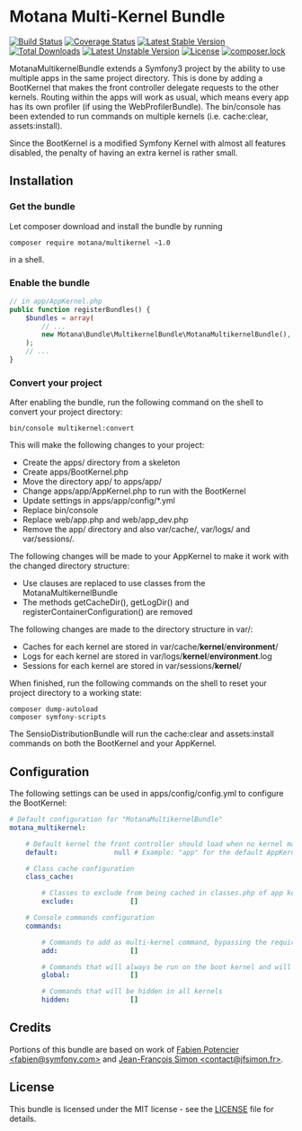 # Motana Multi-Kernel Bundle

[![Build Status](https://travis-ci.org/KintradimCrux/motana-multikernel.svg?branch=master)](https://travis-ci.org/KintradimCrux/motana-multikernel)
[![Coverage Status](https://coveralls.io/repos/github/KintradimCrux/motana-multikernel/badge.svg?branch=master)](https://coveralls.io/github/KintradimCrux/motana-multikernel?branch=master)
[![Latest Stable Version](https://poser.pugx.org/motana/multikernel/v/stable)](https://packagist.org/packages/motana/multikernel)
[![Total Downloads](https://poser.pugx.org/motana/multikernel/downloads)](https://packagist.org/packages/motana/multikernel)
[![Latest Unstable Version](https://poser.pugx.org/motana/multikernel/v/unstable)](https://packagist.org/packages/motana/multikernel)
[![License](https://poser.pugx.org/motana/multikernel/license)](https://packagist.org/packages/motana/multikernel)
[![composer.lock](https://poser.pugx.org/motana/multikernel/composerlock)](https://packagist.org/packages/motana/multikernel)

MotanaMultikernelBundle extends a Symfony3 project by the ability to use multiple apps in the same project directory.
This is done by adding a BootKernel that makes the front controller delegate requests to the other kernels. Routing within
the apps will work as usual, which means every app has its own profiler (if using the WebProfilerBundle).
The bin/console has been extended to run commands on multiple kernels (i.e. cache:clear, assets:install).

Since the BootKernel is a modified Symfony Kernel with almost all features disabled, the penalty of having an extra kernel is rather small.

## Installation

### Get the bundle

Let composer download and install the bundle by running

```shell
composer require motana/multikernel ~1.0
```

in a shell.

### Enable the bundle

```php
// in app/AppKernel.php
public function registerBundles() {
	$bundles = array(
		// ...
		new Motana\Bundle\MultikernelBundle\MotanaMultikernelBundle(),
	);
	// ...
}
```

### Convert your project

After enabling the bundle, run the following command on the shell to convert your project directory:

```shell
bin/console multikernel:convert
```

This will make the following changes to your project:
* Create the apps/ directory from a skeleton
* Create apps/BootKernel.php
* Move the directory app/ to apps/app/
* Change apps/app/AppKernel.php to run with the BootKernel
* Update settings in apps/app/config/*.yml
* Replace bin/console
* Replace web/app.php and web/app_dev.php
* Remove the app/ directory and also var/cache/, var/logs/ and var/sessions/. 


The following changes will be made to your AppKernel to make it work with the changed directory structure:
* Use clauses are replaced to use classes from the MotanaMultikernelBundle
* The methods getCacheDir(), getLogDir() and registerContainerConfiguration() are removed


The following changes are made to the directory structure in var/:
* Caches for each kernel are stored in var/cache/**kernel**/**environment**/
* Logs for each kernel are stored in var/logs/**kernel**/**environment**.log
* Sessions for each kernel are stored in var/sessions/**kernel**/


When finished, run the following commands on the shell to reset your project directory to a working state:

```shell
composer dump-autoload
composer symfony-scripts
```

The SensioDistributionBundle will run the cache:clear and assets:install commands on both the BootKernel and your AppKernel.


## Configuration

The following settings can be used in apps/config/config.yml to configure the BootKernel:

```yml
# Default configuration for "MotanaMultikernelBundle"
motana_multikernel:

    # Default kernel the front controller should load when no kernel matches the URL
    default:              null # Example: "app" for the default AppKernel

    # Class cache configuration
    class_cache:

        # Classes to exclude from being cached in classes.php of app kernels
        exclude:              []

    # Console commands configuration
    commands:

        # Commands to add as multi-kernel command, bypassing the requirement of being available for all kernels
        add:                  []

        # Commands that will always be run on the boot kernel and will be hidden in the other kernels
        global:               []

        # Commands that will be hidden in all kernels
        hidden:               []

```

## Credits

Portions of this bundle are based on work of [Fabien Potencier &lt;fabien@symfony.com&gt;](mailto:fabien@symfony.com) and
[Jean-François Simon &lt;contact@jfsimon.fr&gt;](mailto:contact@jfsimon.fr).

## License

This bundle is licensed under the MIT license - see the [LICENSE](LICENSE) file for details.

